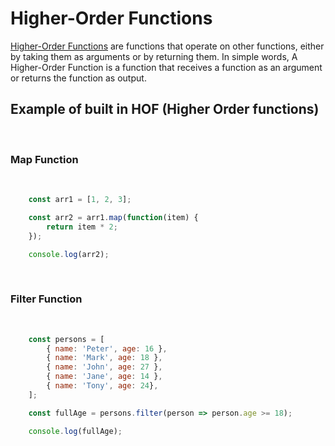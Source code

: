 # Higher-Order Functions

<u>Higher-Order Functions</u> are functions that operate on other functions, either by taking them as arguments or by returning them. In simple words, A Higher-Order Function is a function that receives a function as an argument or returns the function as output.

## Example of built in HOF (Higher Order functions)

<br />

### Map Function
<br />

````javascript
    const arr1 = [1, 2, 3];

    const arr2 = arr1.map(function(item) {
        return item * 2;
    });

    console.log(arr2);

````

<br />

### Filter Function

<br />

````javascript
    const persons = [
        { name: 'Peter', age: 16 },
        { name: 'Mark', age: 18 },
        { name: 'John', age: 27 },
        { name: 'Jane', age: 14 },
        { name: 'Tony', age: 24},
    ];

    const fullAge = persons.filter(person => person.age >= 18);

    console.log(fullAge);
````